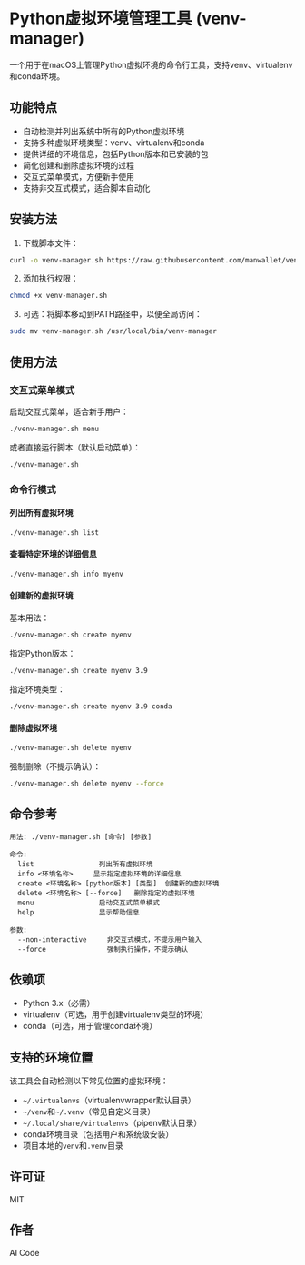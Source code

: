 # Python虚拟环境管理工具 (venv-manager)

一个用于在macOS上管理Python虚拟环境的命令行工具，支持venv、virtualenv和conda环境。

## 功能特点

- 自动检测并列出系统中所有的Python虚拟环境
- 支持多种虚拟环境类型：venv、virtualenv和conda
- 提供详细的环境信息，包括Python版本和已安装的包
- 简化创建和删除虚拟环境的过程
- 交互式菜单模式，方便新手使用
- 支持非交互式模式，适合脚本自动化

## 安装方法

1. 下载脚本文件：

```bash
curl -o venv-manager.sh https://raw.githubusercontent.com/manwallet/venv-manager/main/venv-manager.sh
```

2. 添加执行权限：

```bash
chmod +x venv-manager.sh
```

3. 可选：将脚本移动到PATH路径中，以便全局访问：

```bash
sudo mv venv-manager.sh /usr/local/bin/venv-manager
```

## 使用方法

### 交互式菜单模式

启动交互式菜单，适合新手用户：

```bash
./venv-manager.sh menu
```

或者直接运行脚本（默认启动菜单）：

```bash
./venv-manager.sh
```

### 命令行模式

#### 列出所有虚拟环境

```bash
./venv-manager.sh list
```

#### 查看特定环境的详细信息

```bash
./venv-manager.sh info myenv
```

#### 创建新的虚拟环境

基本用法：

```bash
./venv-manager.sh create myenv
```

指定Python版本：

```bash
./venv-manager.sh create myenv 3.9
```

指定环境类型：

```bash
./venv-manager.sh create myenv 3.9 conda
```

#### 删除虚拟环境

```bash
./venv-manager.sh delete myenv
```

强制删除（不提示确认）：

```bash
./venv-manager.sh delete myenv --force
```

## 命令参考

```
用法: ./venv-manager.sh [命令] [参数]

命令:
  list                列出所有虚拟环境
  info <环境名称>     显示指定虚拟环境的详细信息
  create <环境名称> [python版本] [类型]  创建新的虚拟环境
  delete <环境名称> [--force]   删除指定的虚拟环境
  menu                启动交互式菜单模式
  help                显示帮助信息

参数:
  --non-interactive     非交互式模式，不提示用户输入
  --force               强制执行操作，不提示确认
```

## 依赖项

- Python 3.x（必需）
- virtualenv（可选，用于创建virtualenv类型的环境）
- conda（可选，用于管理conda环境）

## 支持的环境位置

该工具会自动检测以下常见位置的虚拟环境：

- `~/.virtualenvs`（virtualenvwrapper默认目录）
- `~/venv`和`~/.venv`（常见自定义目录）
- `~/.local/share/virtualenvs`（pipenv默认目录）
- conda环境目录（包括用户和系统级安装）
- 项目本地的`venv`和`.venv`目录

## 许可证

MIT

## 作者

AI Code
